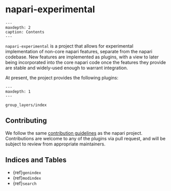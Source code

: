# napari-experimental

```{toctree}
---
maxdepth: 2
caption: Contents
---

```

`napari-experimental` is a project that allows for experimental implementation of non-core napari features, separate from the napari codebase.
New features are implemented as plugins, with a view to later being incorporated into the core napari code once the features they provide are stable and widely-used enough to warrant integration.

At present, the project provides the following plugins:

```{toctree}
---
maxdepth: 1
---

group_layers/index
```

## Contributing

We follow the same [contribution guidelines](https://napari.org/stable/developers/index.html) as the napari project.
Contributions are welcome to any of the plugins via pull request, and will be subject to review from appropriate maintainers.

## Indices and Tables

- {ref}`genindex`
- {ref}`modindex`
- {ref}`search`
